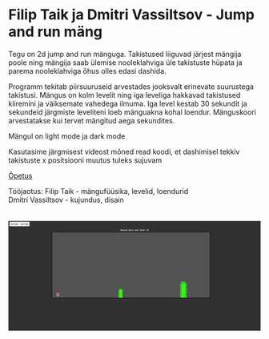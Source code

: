 #  Filip Taik ja Dmitri Vassiltsov - Jump and run mäng

Tegu on 2d jump and run mänguga. Takistused liiguvad järjest mängija poole ning mängija saab ülemise nooleklahviga üle takistuste hüpata ja parema nooleklahviga õhus olles edasi dashida.

Programm tekitab piirsuuruseid arvestades jooksvalt erinevate suurustega takistusi. Mängus on kolm levelit ning iga leveliga hakkavad takistused kiiremini ja väiksemate vahedega ilmuma. Iga level kestab 30 sekundit ja sekundeid järgmiste leveliteni loeb mänguakna kohal loendur. Mänguskoori arvestatakse kui tervet mängitud aega sekundites.

Mängul on light mode ja dark mode

Kasutasime järgmisest videost mõned read koodi, et dashimisel tekkiv takistuste x positsiooni muutus tuleks sujuvam

[Õpetus](https://www.youtube.com/watch?v=8uIt9a2XBrw&t=153s "Õpetus")

Tööjaotus: 
Filip Taik - mängufüüsika, levelid, loendurid\
Dmitri Vassiltsov - kujundus, disain\
\
\
![](gameimg.jpg "Mäng:")



